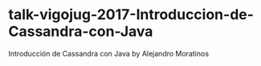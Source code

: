 # talk-vigojug-2017-Introduccion-de-Cassandra-con-Java

Introducción de Cassandra con Java by Alejandro Moratinos
